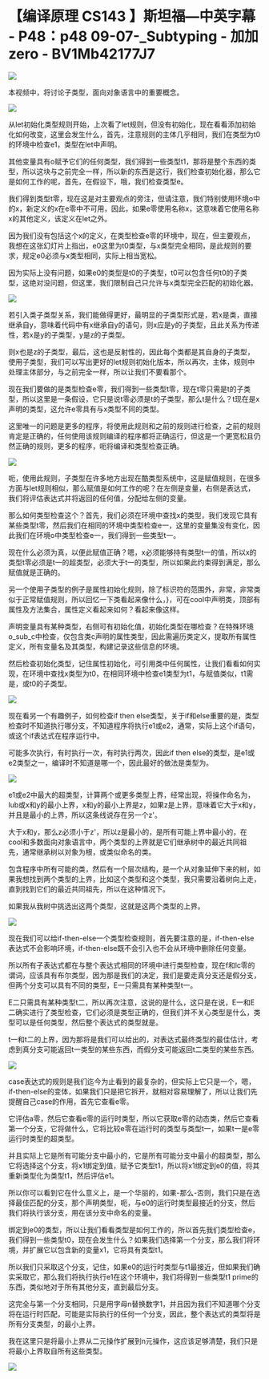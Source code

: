 # 【编译原理 CS143 】斯坦福—中英字幕 - P48：p48 09-07-_Subtyping - 加加zero - BV1Mb42177J7

![](img/50bc253544f22551c6d192afcbe651bb_0.png)

本视频中，将讨论子类型，面向对象语言中的重要概念。

![](img/50bc253544f22551c6d192afcbe651bb_2.png)

从let初始化类型规则开始，上次看了let规则，但没有初始化，现在看看添加初始化如何改变，这里会发生什么，首先，注意规则的主体几乎相同，我们在类型为t0的环境中检查e1，类型在let中声明。

其他变量具有o赋予它们的任何类型，我们得到一些类型t1，那将是整个东西的类型，所以这块与之前完全一样，所以新的东西是这行，我们检查初始化器，那么它是如何工作的呢，首先，在假设下，哦，我们检查类型e。

我们得到类型t零，现在这是对主要观点的旁注，但请注意，我们特别使用环境o中的x，新定义的x在e零中不可用，因此，如果e零使用名称x，这意味着它使用名称x的其他定义，该定义在let之外。

因为我们没有包括这个x的定义，在类型检查e零的环境中，现在，但主要观点，我想在这张幻灯片上指出，e0这里为t0类型，与x类型完全相同，是此规则的要求，规定e0必须与x类型相同，实际上相当宽松。

因为实际上没有问题，如果e0的类型是t0的子类型，t0可以包含任何t0的子类型，这绝对没问题，但这里，我们限制自己只允许与x类型完全匹配的初始化器。



![](img/50bc253544f22551c6d192afcbe651bb_4.png)

若引入类子类型关系，我们能做得更好，最明显的子类型形式是，若x是类，直接继承自y，意味着代码中有x继承自y的语句，则x应是y的子类型，且此关系为传递性，若x是y的子类型，y是z的子类型。

则x也是z的子类型，最后，这也是反射性的，因此每个类都是其自身的子类型，使用子类型，我们可以写出更好的let规则初始化版本，所以再次，主体，规则中处理主体部分，与之前完全一样，所以让我们不要看那个。

现在我们要做的是类型检查e零，我们得到一些类型t零，现在t零只需是t的子类型，所以这里是一条假设，它只是说t零必须是t的子类型，那么t是什么？t现在是x声明的类型，这允许e零具有与x类型不同的类型。

这里唯一的问题是更多的程序，将使用此规则和之前的规则进行检查，之前的规则肯定是正确的，任何使用该规则编译的程序都将正确运行，但这是一个更宽松且仍然正确的规则，更多的程序，呃将编译和类型检查正确。



![](img/50bc253544f22551c6d192afcbe651bb_6.png)

呃，使用此规则，子类型在许多地方出现在酷类型系统中，这是赋值规则，在很多方面与let规则相似，那么赋值是如何工作的呢？在左侧是变量，右侧是表达式，我们将评估表达式并将返回的任何值，分配给左侧的变量。

那么如何类型检查这个？首先，我们必须在环境中查找x的类型，我们发现它具有某些类型t零，然后我们在相同的环境中类型检查e一，这里的变量集没有变化，因此我们在环境o中类型检查e一，我们得到一些类型t一。

现在什么必须为真，以便此赋值正确？嗯，x必须能够持有类型t一的值，所以x的类型t零必须是t一的超类型，必须大于t一的类型，所以如果此约束得到满足，那么赋值就是正确的。

另一个使用子类型的例子是属性初始化规则，除了标识符的范围外，非常，非常类似于正常赋值规则，所以回忆一下类看起来像什么，}，可在cool中声明类，顶部有属性及方法集合，属性定义看起来如何？看起来像这样。

声明变量具有某种类型，右侧可有初始化值，初始化类型在哪检查？在特殊环境o_sub_c中检查，仅包含类c声明的属性类型，因此需遍历类定义，提取所有属性定义，所有变量名及其类型，构建记录这些信息的环境。

然后检查初始化类型，记住属性初始化，可引用类中任何属性，让我们看看如何实现，在环境中查找x类型为t0，在相同环境中检查e1类型为t1，与赋值类似，t1需是，或t0的子类型。



![](img/50bc253544f22551c6d192afcbe651bb_8.png)

现在看另一个有趣例子，如何检查if then else类型，关于if和else重要的是，类型检查时不知道执行哪分支，不知道程序将执行e1或e2，通常，实际上这个if语句，或这个if表达式在程序运行中。

可能多次执行，有时执行一次，有时执行两次，因此if then else的类型，是e1或e2类型之一，编译时不知道是哪一个，因此最好的做法是类型为。



![](img/50bc253544f22551c6d192afcbe651bb_10.png)

e1或e2中最大的超类型，计算两个或更多类型上界，经常出现，将操作命名为，lub或x和y的最小上界，x和y的最小上界是z，如果z是上界，意味着它大于x和y，并且是最小的上界，所以这条线说存在另一个z'。

大于x和y，那么z必须小于z'，所以z是最小的，是所有可能上界中最小的，在cool和多数面向对象语言中，两个类型的上界就是它们继承树中的最近共同祖先，通常继承树以对象为根，或类似命名的类。

包含程序中所有可能的类，然后有一个层次结构，是一个从对象延伸下来的树，如果我想找到两个类型的上界，比如这个类型和这个类型，我只需要沿着树向上走，直到找到它们的最近共同祖先，所以在这种情况下。

如果我从我树中挑选出这两个类型，这就是这两个类型的上界。

![](img/50bc253544f22551c6d192afcbe651bb_12.png)

现在我们可以给if-then-else一个类型检查规则，首先要注意的是，if-then-else表达式不会影响环境，if-then-else既不会引入也不会从环境中删除任何变量。

所以所有子表达式都在与整个表达式相同的环境中进行类型检查，现在f和lc零的谓词，应该具有布尔类型，因为那是我们的决定，我们是要走真分支还是假分支，但两个分支可以具有不同的类型，E一只需具有某种类型t一。

E二只需具有某种类型t二，所以再次注意，这说的是什么，这只是在说，E一和E二确实进行了类型检查，它们必须是类型正确的，但我们并不关心类型是什么，类型可以是任何类型，然后整个表达式的类型就是。

t一和t二的上界，因为那将是我们可以给出的，对表达式最终类型的最佳估计，考虑到真分支可能返回t一类型的某些东西，而假分支可能返回t二类型的某些东西。



![](img/50bc253544f22551c6d192afcbe651bb_14.png)

case表达式的规则是我们迄今为止看到的最复杂的，但实际上它只是一个，嗯，if-then-else的变体，如果我们只是把它拆开，就相对容易理解了，所以让我们先提醒自己case的作用，首先它查看e零。

它评估a零，然后它查看e零的运行时类型，所以它获取e零的动态类，然后它查看第一个分支，它将做什么，它将比较e零在运行时的类型与类型t一，如果t一是e零运行时类型的超类型。

并且实际上它是所有可能分支中最小的，它是所有可能分支中最小的超类型，那么它将选择这个分支，将x1绑定到值，赋予它类型t1，所以将x1绑定到e0的值，将其重新类型化为类型t1，然后评估e1。

所以你可以看到它在什么意义上，是一个华丽的，如果-那么-否则，我们只是在选择最佳匹配的分支，那个声明类型，呃，与e0的运行时类型最接近的分支，然后我们将执行该分支，用在该分支中命名的变量。

绑定到e0的类型，所以让我们看看类型是如何工作的，所以首先我们类型检查e，我们得到一些类型t0，现在会发生什么？如果我们选择第一个分支，那么我们将环境，并扩展它以包含新的变量x1，它将具有类型t1。

所以我们只采取这个分支，记住，如果e0的运行时类型与t1最接近，但如果我们确实采取它，那么我们将执行执行e1在这个环境中，我们将得到一些类型t1 prime的东西，类似地对于所有其他分支，直到最后分支。

这完全与第一个分支相同，只是用字母n替换数字1，并且因为我们不知道哪个分支将在运行时匹配，可能是实际执行的任何一个分支，因此，整个表达式的类型将是所有分支类型，的最小上界。

我在这里只是将最小上界从二元操作扩展到n元操作，这应该足够清楚，我们只是将最小上界取自所有这些类型。

![](img/50bc253544f22551c6d192afcbe651bb_16.png)